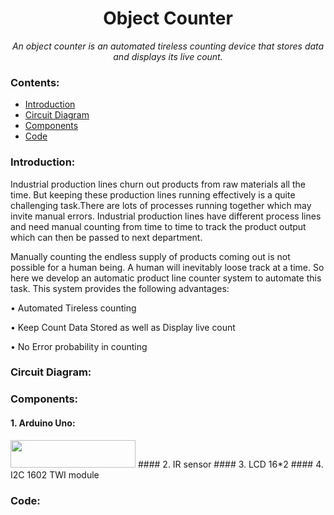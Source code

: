 <h1 align="center">Object Counter</h1>
<div align="center">
  
<i>An object counter is an automated tireless counting device that stores data and displays its live count.</i>

</div>

### Contents:
  - [Introduction](#introduction)
  - [Circuit Diagram](#circuit-diagram)
  - [Components](#components)
  - [Code](#code)

### Introduction:
Industrial production lines churn out products from raw materials all the time. But keeping these production lines running effectively is a quite challenging task.There are lots of processes running together which may invite manual errors. Industrial production lines have different process lines and need manual counting from time to time to track the product output which can then be passed to next department.

Manually counting the endless supply of products coming out is not possible for a human being. A human will inevitably loose track at a time. So here we develop an automatic product line counter system to automate this task. This system provides the following advantages:

•	Automated Tireless counting

•	Keep Count Data Stored as well as Display live count

•	No Error probability in counting

### Circuit Diagram:



### Components:

  #### 1. Arduino Uno:
  <img src="https://5.imimg.com/data5/XI/KF/MY-4167793/arduino-uno-smd-500x500.jpg" style="width: 200px; height: 44px;" width="200" height="44"/>
  #### 2. IR sensor 
  #### 3. LCD 16*2 
  #### 4. I2C 1602 TWI module 

### Code:

